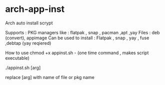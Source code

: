 # arch-app-inst

Arch auto install scrypt 

Supports :
PKG managers like : flatpak , snap , pacman ,apt ,yay 
Files : deb (convert), appimage
Can be used to install : Flatpak , snap , yay , fuse ,debtap (yay reqiered)

   How to use
chmod +x appinst.sh - (one time command , makes script executable) 

./appinst.sh [arg] 

replace [arg] with name of file or pkg name


